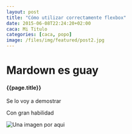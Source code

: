 ```yaml
---
layout: post
title: "Cómo utilizar correctamente flexbox"
date: 2015-06-08T22:24:20+02:00
caca: Mi Titulo
categories: [caca, popo]
image: /files/img/featured/post2.jpg
---
```


# Mardown es guay

#### {{page.title}}

Se lo voy a demostrar

Con gran habilidad

![Una imagen por aqui]({{page.image}})